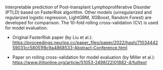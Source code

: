 Interpretable prediction of Post-transplant Lymphoproliferative Disorder (PTLD) based on FasterRisk algorithm. Other models (unregularized and regularized logistic regression, LightGBM, XGBoost, Random Forest) are developed for comparison. The 10-fold rolling cross-validation (CV) is used for model evaluation.

- Original FasterRisk paper (by Liu et al.): https://proceedings.neurips.cc/paper_files/paper/2022/hash/7103444259031cc58051f8c9a4868533-Abstract-Conference.html 

- Paper on rolling cross-validation for model evaluation (by Miller et al.): https://www.jhltonline.org/article/S1053-2498(22)01882-4/fulltext 
